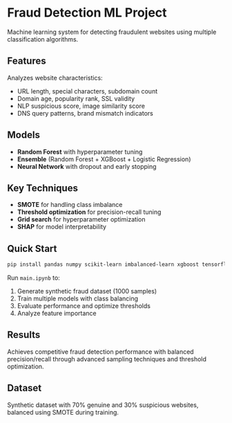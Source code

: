 # Fraud Detection ML Project

Machine learning system for detecting fraudulent websites using multiple classification algorithms.

## Features

Analyzes website characteristics:
- URL length, special characters, subdomain count
- Domain age, popularity rank, SSL validity
- NLP suspicious score, image similarity score
- DNS query patterns, brand mismatch indicators

## Models

- **Random Forest** with hyperparameter tuning
- **Ensemble** (Random Forest + XGBoost + Logistic Regression)
- **Neural Network** with dropout and early stopping

## Key Techniques

- **SMOTE** for handling class imbalance
- **Threshold optimization** for precision-recall tuning
- **Grid search** for hyperparameter optimization
- **SHAP** for model interpretability

## Quick Start

```bash
pip install pandas numpy scikit-learn imbalanced-learn xgboost tensorflow shap
```

Run `main.ipynb` to:
1. Generate synthetic fraud dataset (1000 samples)
2. Train multiple models with class balancing
3. Evaluate performance and optimize thresholds
4. Analyze feature importance

## Results

Achieves competitive fraud detection performance with balanced precision/recall through advanced sampling techniques and threshold optimization.

## Dataset

Synthetic dataset with 70% genuine and 30% suspicious websites, balanced using SMOTE during training.
